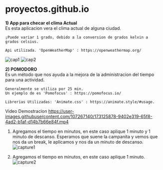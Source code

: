 # proyectos.github.io


**1) App para checar el clima Actual** <br>
    Es esta aplicacion vera el clima actual de alguna ciudad. <br>

    ¡Puede variar 1 grado, debido a la conversion de grados kelvin a grados celsius.

    Api utilizada. 'OpenWeatherMap' : https://openweathermap.org/
![cap1](https://user-images.githubusercontent.com/107267140/173118497-45d73803-c046-4b43-b603-217d01ce803b.png)
![cap2](https://user-images.githubusercontent.com/107267140/173118522-7df405a6-6e80-4ede-8ca8-cc37df0a8c1c.png)


**2) POMODORO** <br>
    Es un método que nos ayuda a la  mejora de la administracion del tiempo para una actividad. 

    Generalmente se utiliza por 25 min. 
    Un ejemplo de es 'Pomofocus' : https://pomofocus.io/

    Librerias Utilizadas: 'Animate.css' : https://animate.style/#usage.
    
Video Demostracion
https://user-images.githubusercontent.com/107267140/173125878-9402e319-65f8-4ad2-b1af-d14b7b66e84f.mp4


1) Agregamos el tiempo en minutos, en este caso aplique 1 minuto y 1 minuto de descanso. Esperamos que suene la campanita y vemos que nos da un break, le aplicamos y nos da un minuto de descanso. 
![capture1](https://user-images.githubusercontent.com/107267140/173119978-d51d10c0-18bd-46b1-b3a8-fad1150466f6.png)

2) Agregamos el tiempo en minutos, en este caso aplique 1 minuto.
![capture2](https://user-images.githubusercontent.com/107267140/173119991-f4ceb7c1-424c-46ba-8e29-c2d0d5e3e4d7.png)
